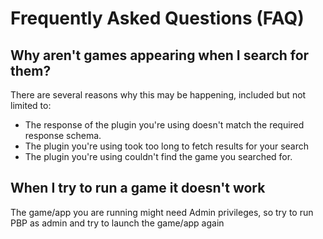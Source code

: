 <h1 class="title">Frequently Asked Questions (FAQ)</h1>

## Why aren't games appearing when I search for them?

There are several reasons why this may be happening, included but not limited to:

-   The response of the plugin you're using doesn't match the required response schema.
-   The plugin you're using took too long to fetch results for your search
-   The plugin you're using couldn't find the game you searched for.

## When I try to run a game it doesn't work

The game/app you are running might need Admin privileges, so try to run PBP as admin and try to launch the game/app again
